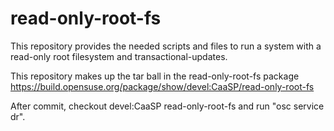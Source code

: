 # read-only-root-fs

This repository provides the needed scripts and files to run a system
with a read-only root filesystem and transactional-updates.

This repository makes up the tar ball in the read-only-root-fs package
https://build.opensuse.org/package/show/devel:CaaSP/read-only-root-fs

After commit, checkout devel:CaaSP read-only-root-fs and run "osc service dr".
